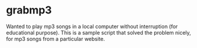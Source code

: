 grabmp3
=======
Wanted to play mp3 songs in a local computer without interruption (for educational purpose). 
This is a sample script that solved the problem nicely, for mp3 songs from a particular website.
